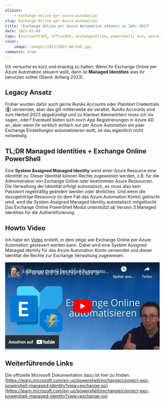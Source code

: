 ```yaml
---
aliases:
    - exchange-online-per-azure-automation
slug: Exchange-Online-per-Azure-Automation
title: "Exchange Online per Azure Automation steuern im Jahr 2023"
date: 2023-01-09
tags: [microsoft365, office365, exchangeonline, powershell, exo, azure, azureautomation]
cover:
    image: /images/2023/2023-AA-EXO.jpg
comments: true    
---
```


Ich versuche es kurz und knackig zu halten:
Wenn ihr Exchange Online per Azure Automation steuern wollt, dann ist **Managed Identities** was ihr benutzen solltet (Stand: Anfang 2023).

## Legacy Ansatz

Früher wurden dafür auch gerne RunAs Accounts oder Plaintext Credentials (🤢) verwendet, aber das gilt mittlerweile als veraltet. RunAs Accounts sind zum Herbst 2023 abgekündigt und zu Klartext-Kennwörtern muss ich nix sagen, oder?
Eventuell bieten sich noch App Registrierungen in Azure AD an, aber wenn ihr wirklich einfach nur per Azure Automation ein paar Exchange Einstellungen automatisieren wollt, ist das eigentlich nicht notwendig.

## TL;DR Managed Identities + Exchange Online PowerShell

Eine **System Assigned Managed Identity** weist einer Azure Resource eine *Identität* zu. Dieser Identität können Rechte zugewiesen werden, z.B. für die Administration von Exchange Online oder bestimmten Azure Ressourcen. Die Verwaltung der Identität erfolgt automatisch, es muss also kein Passwort regelmäßig geändert werden oder ähnliches. Und wenn die dazugehörige Ressource (in dem Fall das Azure Automation Konto) gelöscht wird, wird die System Assigned Managed Identity automatisch mitgelöscht.
Das Exchange Online PowerShell Modul unterstützt ab Version 3 Managed Identities für die Authentifizierung.

## Howto Video

Ich habe ein [Video](https://www.youtube.com/watch?v=unXf7ma1NR4) erstellt, in dem zeige wie Exchange Online per Azure Automation gesteuert werden kann. Dabei wird eine System Assigned Managed Identity für das Azure Automation Konto verwendet und dieser Identität die Rechte zur Exchange Verwaltung zugewiesen.

[![Exchange Online per Azure Automation verwalten (YouTube)](/images/2023/2023-01-09_Azure_Automation_Exchange_online_thumbnail.png "Exchange Online per Azure Automation verwalten (YouTube)")](https://www.youtube.com/watch?v=unXf7ma1NR4)

## Weiterführende Links

Die offizielle Microsoft Dokumentation dazu ist hier zu finden: [https://learn.microsoft.com/en-us/powershell/exchange/connect-exo-powershell-managed-identity?view=exchange-ps](https://learn.microsoft.com/en-us/powershell/exchange/connect-exo-powershell-managed-identity?view=exchange-ps)
